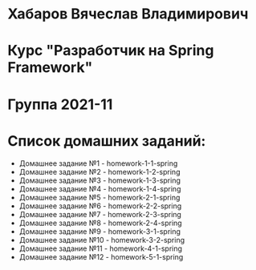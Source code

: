# Хабаров Вячеслав Владимирович
# Курс "Разработчик на Spring Framework"
# Группа 2021-11
# Список домашних заданий:
+ Домашнее задание №1 - homework-1-1-spring
+ Домашнее задание №2 - homework-1-2-spring
+ Домашнее задание №3 - homework-1-3-spring
+ Домашнее задание №4 - homework-1-4-spring
+ Домашнее задание №5 - homework-2-1-spring
+ Домашнее задание №6 - homework-2-2-spring
+ Домашнее задание №7 - homework-2-3-spring
+ Домашнее задание №8 - homework-2-4-spring
+ Домашнее задание №9 - homework-3-1-spring
+ Домашнее задание №10 - homework-3-2-spring
+ Домашнее задание №11 - homework-4-1-spring
+ Домашнее задание №12 - homework-5-1-spring
